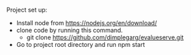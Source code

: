 Project set up:
- Install node from https://nodejs.org/en/download/
- clone code by running this command.
  - git clone https://github.com/dimplegarg/evalueserve.git
- Go to project root directory and run npm start

